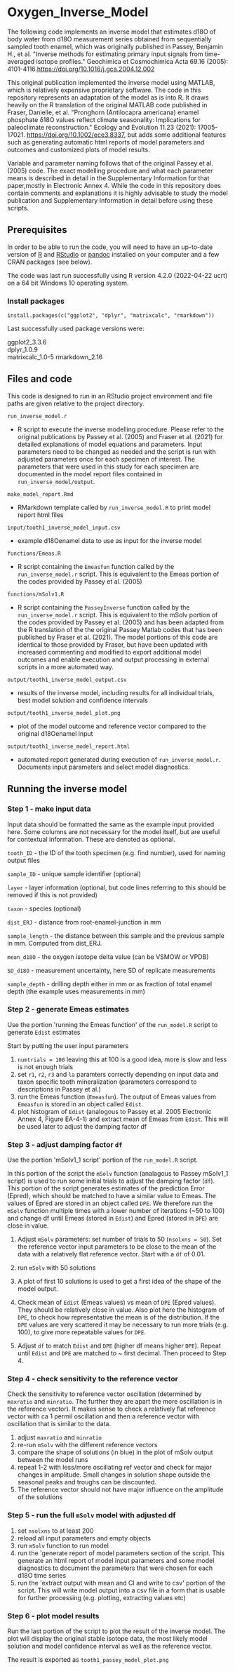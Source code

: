 # Oxygen_Inverse_Model

The following code implements an inverse model that estimates d18O of body water from d18O measurement series obtained from sequentially sampled tooth enamel, which was originally published in Passey, Benjamin H., et al. "Inverse methods for estimating primary input signals from time-averaged isotope 
profiles." Geochimica et Cosmochimica Acta 69.16 (2005): 4101-4116.https://doi.org/10.1016/j.gca.2004.12.002

This original publication implemented the inverse model using MATLAB, which is relatively expensive proprietary software. The code in this repository represents an adaptation of the model as is into R. It draws heavily on the R translation of the original MATLAB code published in Fraser, Danielle, et al. "Pronghorn (Antilocapra americana) enamel phosphate δ18O values reflect climate seasonality: Implications for paleoclimate reconstruction." Ecology and Evolution 11.23 (2021): 17005-17021. https://doi.org/10.1002/ece3.8337, but adds some additional features such as generating automatic html reports of model parameters and outcomes and customized plots of model results. 

Variable and parameter naming follows that of the original Passey et al. (2005) code. The exact modelling procedure and what each parameter means is described in detail in the Supplementary Information
for that paper,mostly in Electronic Annex 4. While the code in this repository does contain comments and explanations it is highly advisable to study the model publication and Supplementary Information in detail before using these scripts. 


## Prerequisites

In order to be able to run the code, you will need to have an up-to-date version of [R](https://www.r-project.org/) and [RStudio](https://rstudio.com/) or [pandoc](https://pandoc.org/) installed on your computer and a few CRAN packages (see below). 

The code was last run successfully using R version 4.2.0 (2022-04-22 ucrt) on a 64 bit Windows 10 operating system. 

### Install packages

```
install.packages(c("ggplot2", "dplyr", "matrixcalc", "rmarkdown"))
```

Last successfully used package versions were:

ggplot2_3.3.6    
dplyr_1.0.9      
matrixcalc_1.0-5
rmarkdown_2.16

## Files and code

This code is designed to run in an RStudio project environment and file paths are given relative to the project directory. 

`run_inverse_model.r`

 - R script to execute the inverse modelling procedure. Please refer to the original publications by Passey et al. (2005) and Fraser et al. (2021) for detailed explanations of model equations and parameters. Input parameters need to be changed as needed and the script is run with adjusted parameters once for each specimen of interest. The parameters that were used in this study for each specimen are documented in the model report files contained in `run_inverse_model/output`. 

`make_model_report.Rmd` 

- RMarkdown template called by `run_inverse_model.R`
to print model report html files

`input/tooth1_inverse_model_input.csv`

- example d18Oenamel data to use as input for the inverse model

`functions/Emeas.R`

- R script containing the `Emeasfun` function called by the `run_inverse_model.r` script. This is equivalent to the Emeas portion of the codes provided by Passey et al. (2005)

`functions/mSolv1.R`

- R script containing the `PasseyInverse` function called by the `run_inverse_model.r` script. This is equivalent to the mSolv portion of the codes provided by Passey et al. (2005) and has been adapted from the R translation of the the original Passey Matlab codes that has been published by Fraser et al. (2021). The model portions of this code are identical to those provided by Fraser, but have been updated with increased commenting and modified to export additional model outcomes and enable execution and output processing in external scripts in a more automated way. 

`output/tooth1_inverse_model_output.csv`

- results of the inverse model, including results for all individual trials, best model solution and confidence intervals

`output/tooth1_inverse_model_plot.png`

- plot of the model outcome and reference vector compared to the original d18Oenamel input

`output/tooth1_inverse_model_report.html`

- automated report generated during execution of `run_inverse_model.r`. Documents input parameters and select model diagnostics. 

## Running the inverse model

### Step 1 - make input data

Input data should be formatted the same as the example input provided here. Some columns are not necessary for the model itself, but are useful for contextual information. These are denoted as optional. 

`tooth_ID` - the ID of the tooth specimen (e.g. find number), used for naming output files

`sample_ID` - unique sample identifier (optional)

`layer` - layer information (optional, but code lines referring to this should be removed if this is not provided)

`taxon` - species (optional)

`dist_ERJ` - distance from root-enamel-junction in mm

`sample_length` - the distance between this sample and the previous sample in mm. Computed from dist_ERJ. 

`mean_d18O` - the oxygen isotope delta value (can be VSMOW or VPDB)

`SD_d18O` - measurement uncertainty, here SD of replicate measurements

`sample_depth` - drilling depth either in mm or as fraction of total enamel depth (the example uses measurements in mm)

### Step 2 - generate Emeas estimates

Use the portion 'running the Emeas function' of the `run_model.R` script to generate `Edist` estimates

Start by putting the user input parameters

1) `numtrials = 100` leaving this at 100 is a good idea, more is slow and less is not enough trials
2) set `r1`, `r2`, `r3` and `la` paramters correctly depending on input data and taxon specific tooth mineralization (parameters correspond to descriptions in Passey et al.)
3) run the Emeas function (`Emeasfun`). The output of Emeas values from `Emeasfun` is stored in an object called `Edist`. 
4) plot histogram of `Edist` (analogous to Passey et al. 2005 Electronic Annex 4, Figure EA-4-1) and extract mean of Emeas from `Edist`. This will be used later to adjust the damping factor df

### Step 3 - adjust damping factor `df`

Use the portion 'mSolv1_1 script' portion of the `run_model.R` script. 

In this portion of the script the `mSolv` function (analagous to Passey mSolv1_1 script) is used to run some initial trials to adjust the damping factor (`df`).  This portion of the script generates estimates of the prediction Error (Epred), which should be matched to have a similar value to Emeas. The values of Epred are stored in an object called `DPE`. We therefore run the `mSolv` function multiple times with a lower number of iterations (~50 to 100) and change df until Emeas (stored in `Edist`) and Epred (stored in `DPE`) are close in value. 

1) Adjust `mSolv` parameters: set number of trials to 50 (`nsolxns = 50`). Set the reference vector input parameters to be close to the mean of the data with a relatively flat reference vector. Start with a `df` of 0.01. 

2) run `mSolv` with 50 solutions
3) A plot of first 10 solutions is used to get a first idea of the shape of the model output. 
4) Check mean of `Edist` (Emeas values) vs mean of `DPE` (Epred values). They should be relatively close in value. Also plot here the histogram of `DPE`, to check how representative the mean is of the distribution. If the `DPE` values are very scattered it may be necessary to run more trials (e.g. 100), to give more repeatable values for `DPE`. 
5) Adjust `df` to match `Edist` and `DPE` (higher df means higher `DPE`). Repeat until `Edist` and `DPE` are matched to ~ first decimal. Then proceed to Step 4. 

### Step 4 - check sensitivity to the reference vector

Check the sensitivity to reference vector oscillation (determined by `maxratio` and `minratio`. The further they are apart the more oscillation is in the reference vector). It makes sense to check a relatively flat reference vector with ca 1 permil oscillation and then a reference vector with oscillation that is similar to the data. 

1) adjust `maxratio` and `minratio`
2) re-run `mSolv` with the different reference vectors
3) compare the shape of solutions (in blue) in the plot of mSolv output between the model runs
4) repeat 1-2 with less/more oscillating ref vector and check for major changes in amplitude. Small changes in solution shape outside the seasonal peaks and troughs can be discounted. 
5) The reference vector should not have major influence on the amplitude of the solutions

### Step 5 - run the full `mSolv` model with adjusted df

1) set `nsolxns` to at least 200
2) reload all input parameters and empty objects
3) run `mSolv` function to run model
4) run the 'generate report of model parameters section of the script. This generate an html report of model input parameters and some model diagnostics to document the parameters that were chosen for each d18O time series
5) run the 'extract output with mean and CI and write to csv' portion of the script. This will write model output into a csv file in a form that is usable for further processing (e.g. plotting, extracting values etc)

### Step 6 - plot model results

Run the last portion of the script to plot the result of the inverse model. The plot will display the original stable isotope data, the most likely model solution and model confidence interval as well as the reference vector. 

The result is exported as `tooth1_passey_model_plot.png`
